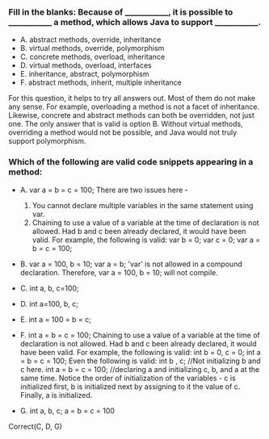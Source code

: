 ### Fill in the blanks: Because of ___________, it is possible to ___________ a method, which allows Java to support ___________.
* A. abstract methods, override, inheritance
* B. virtual methods, override, polymorphism
* C. concrete methods, overload, inheritance
* D. virtual methods, overload, interfaces
* E. inheritance, abstract, polymorphism
* F. abstract methods, inherit, multiple inheritance

For this question, it helps to try all answers out.
Most of them do not make any sense. For example,
overloading a method is not a facet of inheritance.
Likewise, concrete and abstract methods can both be overridden, not just one.
The only answer that is valid is option B.
Without virtual methods, overriding a method would not be possible,
and Java would not truly support polymorphism.

### Which of the following are valid code snippets appearing in a method:
* A. var a = b = c = 100;
    There are two issues here -
    1. You cannot declare multiple variables in the same statement using var.
    2. Chaining to use a value of a variable at the time of declaration is not allowed.
        Had b and c been already declared, it would have been valid. For example, the following is valid:
      var b = 0;
      var c = 0;
      var a = b = c = 100;

* B. var a = 100, b = 10;
    var a = b;
 'var' is not allowed in a compound declaration. Therefore, var a = 100, b = 10; will not compile.

* C. int a, b, c=100;
* D. int a=100, b, c;
* E. int a = 100 = b = c;

* F. int a = b = c = 100;
Chaining to use a value of a variable at the time of declaration is not allowed.
Had b and c been already declared, it would have been valid. For example, the following is valid:
  int  b = 0, c = 0;
  int a = b = c = 100;
Even the following is valid:
  int  b , c;  //Not initializing b and c here.
  int a = b = c = 100; //declaring a and initializing c, b, and a at the same time.
Notice the order of initialization of the variables - c is initialized first,
 b is initialized next by assigning to it the value of c. Finally, a is initialized.

* G. int a, b, c; a = b = c = 100


Correct(C, D, G)